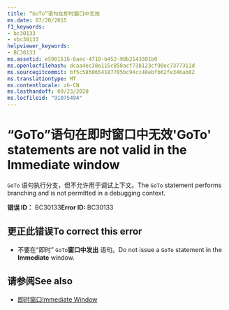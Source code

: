 ```yaml
---
title: “GoTo”语句在即时窗口中无效
ms.date: 07/20/2015
f1_keywords:
- bc30133
- vbc30133
helpviewer_keywords:
- BC30133
ms.assetid: e5901616-6aec-4718-b452-90b2143301b0
ms.openlocfilehash: dcaa4ec38e115c858acf73b123cf90ec7377311d
ms.sourcegitcommit: bf5c5850654187705bc94cc40ebfb62fe346ab02
ms.translationtype: MT
ms.contentlocale: zh-CN
ms.lasthandoff: 09/23/2020
ms.locfileid: "91075494"
---
```

# <a name="goto-statements-are-not-valid-in-the-immediate-window"></a><span data-ttu-id="842fc-102">“GoTo”语句在即时窗口中无效</span><span class="sxs-lookup"><span data-stu-id="842fc-102">'GoTo' statements are not valid in the Immediate window</span></span>

<span data-ttu-id="842fc-103">`GoTo` 语句执行分支，但不允许用于调试上下文。</span><span class="sxs-lookup"><span data-stu-id="842fc-103">The `GoTo` statement performs branching and is not permitted in a debugging context.</span></span>  
  
 <span data-ttu-id="842fc-104">**错误 ID：** BC30133</span><span class="sxs-lookup"><span data-stu-id="842fc-104">**Error ID:** BC30133</span></span>  
  
## <a name="to-correct-this-error"></a><span data-ttu-id="842fc-105">更正此错误</span><span class="sxs-lookup"><span data-stu-id="842fc-105">To correct this error</span></span>  
  
- <span data-ttu-id="842fc-106">不要在“即时” `GoTo`**窗口中发出** 语句。</span><span class="sxs-lookup"><span data-stu-id="842fc-106">Do not issue a `GoTo` statement in the **Immediate** window.</span></span>  
  
## <a name="see-also"></a><span data-ttu-id="842fc-107">请参阅</span><span class="sxs-lookup"><span data-stu-id="842fc-107">See also</span></span>

- [<span data-ttu-id="842fc-108">即时窗口</span><span class="sxs-lookup"><span data-stu-id="842fc-108">Immediate Window</span></span>](/visualstudio/ide/reference/immediate-window)
